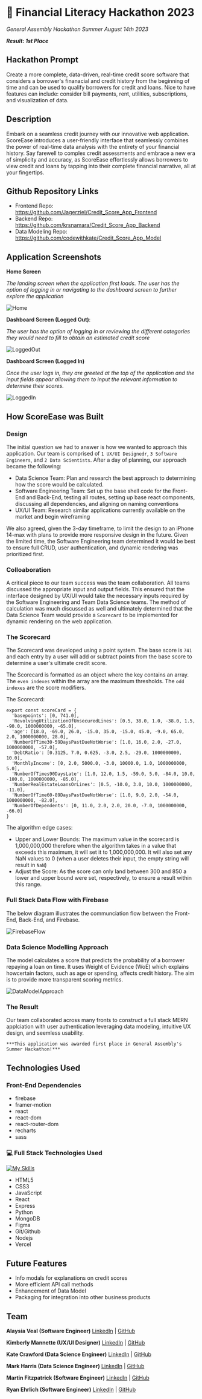 # 💸 Financial Literacy Hackathon 2023
*General Assembly Hackathon Summer August 14th 2023*

***Result: 1st Place***


## Hackathon Prompt

Create a more complete, data-driven, real-time credit score software that considers a borrower's finanacial and credit history from the beginning of time and can be used to qualify borrowers for credit and loans. Nice to have features can include: consider bill payments, rent, utilities, subscriptions, and visualization of data.


## Description

Embark on a seamless credit journey with our innovative web application. ScoreEase introduces a user-friendly interface that seamlessly combines the power of real-time data analysis with the entirety of your financial history. Say farewell to complex credit assessments and embrace a new era of simplicity and accuracy, as ScoreEase effortlessly allows borrowers to view credit and loans by tapping into their complete financial narrative, all at your fingertips.

## Github Repository Links
- Frontend Repo: https://github.com/Jagerziel/Credit_Score_App_Frontend
- Backend Repo: https://github.com/krsnamara/Credit_Score_App_Backend
- Data Modeling Repo: https://github.com/codewithkate/Credit_Score_App_Model


## Application Screenshots
**Home Screen**

*The landing screen when the application first loads.  The user has the option of logging in or navigating to the dashboard screen to further explore the application*  

![Home](./src/images/LogoutHomeScreenshot.png)

**Dashboard Screen (Logged Out)**: 

*The user has the option of logging in or reviewing the different categories they would need to fill to obtain an estimated credit score*

![LoggedOut](./src/images/LogoutDashboardScreenshot.png)

**Dashboard Screen (Logged In)**

*Once the user logs in, they are greeted at the top of the application and the input fields appear allowing them to input the relevant information to determine their scores.*

![LoggedIn](./src/images/LoginDashboardScreenshot.png)


## How ScoreEase was Built

### Design

The initial question we had to answer is how we wanted to approach this application.  Our team is comprised of `1 UX/UI Designedr`, `3 Software Engineers`, and `2 Data Scientists`.  After a day of planning, our approach became the following:

 - Data Science Team: Plan and research the best approach to determining how the score would be calculated.  
 - Software Engineering Team:  Set up the base shell code for the Front-End and Back-End, testing all routes, setting up base react components, discussing all dependencies, and aligning on naming conventions
 - UX/UI Team: Research similar applications currently available on the market and begin wireframing

We also agreed, given the 3-day timeframe, to limit the design to an iPhone 14-max with plans to provide more responsive design in the future.  Given the limited time, the Software Engineering team determined it would be best to ensure full CRUD, user authentication, and dynamic rendering was prioritized first.

### Colloaboration

A critical piece to our team success was the team collaboration.  All teams discussed the appropriate input and output fields.  This ensured that the interface designed by UX/UI would take the necessary inputs required by the Software Engineering and Team Data Science teams.  The method of calculation was much discussed as well and ultimately determined that the Data Science Team would provide a `Scorecard` to be implemented for dynamic rendering on the web application.  

### The Scorecard

The Scorecard was developed using a point system.  The base score is `741` and each entry by a user will add or subtract points from the base score to determine a user's ultimate credit score.

The Scorecard is formatted as an object where the key contains an array.  The `even indexes` within the array are the maximum thresholds.  The `odd indexes` are the score modifiers.  

The Scorecard:
```
export const scoreCard = {
  'basepoints': [0, 741.0],
  'RevolvingUtilizationOfUnsecuredLines': [0.5, 38.0, 1.0, -38.0, 1.5, -90.0, 1000000000, -65.0],
  'age': [18.0, -69.0, 26.0, -15.0, 35.0, -15.0, 45.0, -9.0, 65.0, 2.0, 1000000000, 28.0],
  'NumberOfTime30-59DaysPastDueNotWorse': [1.0, 16.0, 2.0, -27.0, 1000000000, -57.0],
  'DebtRatio': [0.3125, 7.0, 0.625, -3.0, 2.5, -29.0, 1000000000, 10.0],
  'MonthlyIncome': [0, 2.0, 5000.0, -3.0, 10000.0, 1.0, 1000000000, 5.0],
  'NumberOfTimes90DaysLate': [1.0, 12.0, 1.5, -59.0, 5.0, -84.0, 10.0, -100.0, 1000000000, -85.0],
  'NumberRealEstateLoansOrLines': [0.5, -10.0, 3.0, 10.0, 1000000000, -11.0],
  'NumberOfTime60-89DaysPastDueNotWorse': [1.0, 9.0, 2.0, -54.0, 1000000000, -82.0],
  'NumberOfDependents': [0, 11.0, 2.0, 2.0, 20.0, -7.0, 1000000000, -66.0]
}
```

The algorithm edge cases:
 - Upper and Lower Bounds:  The maximum value in the scorecard is 1,000,000,000 therefore when the algorithm takes in a value that exceeds this maximum, it will set it to 1,000,000,000.  It will also set any NaN values to 0 (when a user deletes their input, the empty string will result in `NaN`)
 - Adjust the Score: As the score can only land between 300 and 850 a lower and upper bound were set, respectively, to ensure a result within this range.

### Full Stack Data Flow with Firebase

The below diagram illustrates the communciation flow between the Front-End, Back-End, and Firebase.

![FirebaseFlow](./src/images/FirebaseFlow.png)

### Data Science Modelling Approach

The model calculates a score that predicts the probability of a borrower repaying a loan on time.  It uses Weight of Evidence (WoE) which explains howcertain factors, such as age or spending, affects credit history.  The aim is to provide more transparent scoring metrics.

![DataModelApproach](./src/images/DataModelApproach.png)

### The Result

Our team collaborated across many fronts to construct a full stack MERN applciation with user authentication leveraging data modeling, intuitive UX design, and seemless usability.  

`***This application was awarded first place in General Assembly's Summer Hackathon!***`

## Technologies Used

### Front-End Dependencies

 - firebase
 - framer-motion
 - react
 - react-dom
 - react-router-dom
 - recharts
 - sass


### 💻 Full Stack Technologies Used

[![My Skills](https://skillicons.dev/icons?i=html,css,js,react,next,git,github,nodejs,mongodb,figma,netlify,vercel,supabase,vscode&perline=7)](https://skillicons.dev)

- HTML5
- CSS3
- JavaScript
- React
- Express
- Python
- MongoDB
- Figma
- Git/Github
- Nodejs
- Vercel

## Future Features

- Info modals for explanations on credit scores
- More efficient API call methods 
- Enhancement of Data Model
- Packaging for integration into other business products

## Team

**Alaysia Veal (Software Engineer)**
[LinkedIn](https://www.linkedin.com/in/alaysia-veal/) |
[GitHub](https://github.com/AlaysiaVeal)

**Kimberly Mannette (UX/UI Designer)**
[LinkedIn](https://www.linkedin.com/in/kimberlymannette/) |
[GitHub](https://github.com/kimberlymannette)

**Kate Crawford (Data Science Engineer)**
[LinkedIn](https://www.linkedin.com/in/kaitlencrawford/) |
[GitHub](https://github.com/codewithkate)

**Mark Harris (Data Science Engineer)**
[LinkedIn](https://www.linkedin.com/in/markcharris1/) |
[GitHub](https://github.com/MarkCHarris)

**Martin Fitzpatrick (Software Engineer)**
[LinkedIn](https://www.linkedin.com/in/martinj-fitzpatrick/) |
[GitHub](https://github.com/krsnamara)

**Ryan Ehrlich (Software Engineer)** 
[LinkedIn](https://www.linkedin.com/in/ryanehrlich/) |
[GitHub](https://github.com/Jagerziel)